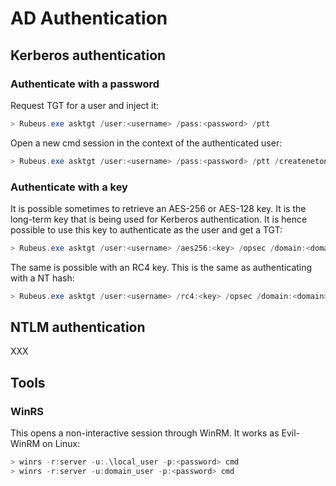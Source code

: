 # AD Authentication

## Kerberos authentication

### Authenticate with a password

Request TGT for a user and inject it:

```powershell
> Rubeus.exe asktgt /user:<username> /pass:<password> /ptt
```

Open a new cmd session in the context of the authenticated user:

```powershell
> Rubeus.exe asktgt /user:<username> /pass:<password> /ptt /createnetonly:C:\Windows\System32\cmd.exe
```

### Authenticate with a key

It is possible sometimes to retrieve an AES-256 or AES-128 key. It is the long-term key that is being used for Kerberos authentication. It is hence possible to use this key to authenticate as the user and get a TGT:

```powershell
> Rubeus.exe asktgt /user:<username> /aes256:<key> /opsec /domain:<domain> /ptt
```

The same is possible with an RC4 key. This is the same as authenticating with a NT hash:

```powershell
> Rubeus.exe asktgt /user:<username> /rc4:<key> /opsec /domain:<domain> /ptt /force
```

## NTLM authentication

XXX



## Tools

### WinRS

This opens a non-interactive session through WinRM. It works as Evil-WinRM on Linux:

```powershell
> winrs -r:server -u:.\local_user -p:<password> cmd
> winrs -r:server -u:domain_user -p:<password> cmd
```
